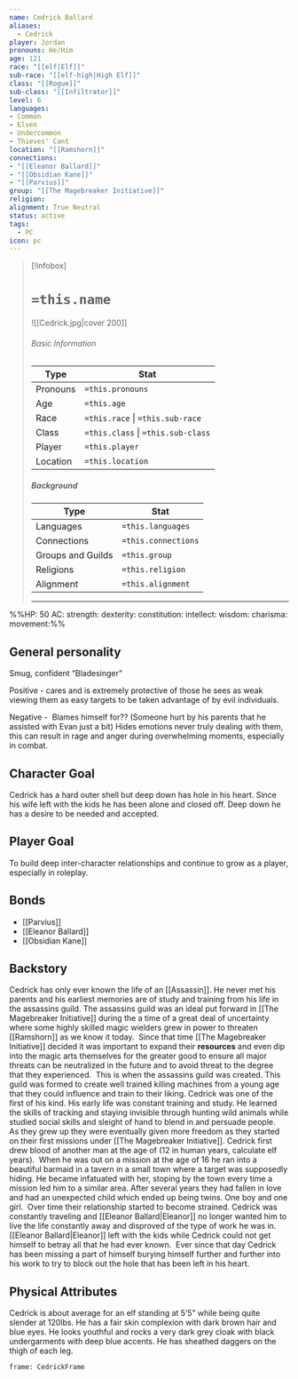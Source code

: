 ```yaml
---
name: Cedrick Ballard
aliases:
  - Cedrick
player: Jordan
pronouns: He/Him
age: 121
race: "[[elf|Elf]]"
sub-race: "[[elf-high|High Elf]]"
class: "[[Rogue]]"
sub-class: "[[Infiltrator]]"
level: 6
languages:
- Common
- Elven
- Undercommon
- Thieves' Cant
location: "[[Ramshorn]]"
connections: 
- "[[Eleanor Ballard]]"
- "[[Obsidian Kane]]"
- "[[Parvius]]"
group: "[[The Magebreaker Initiative]]"
religion:
alignment: True Neutral
status: active
tags:
  - PC
icon: pc
---
```

> [!infobox]
> # `=this.name` 
> ![[Cedrick.jpg|cover 200]]
> ###### Basic Information
> | Type | Stat |
> | ---- | ---- |
> | Pronouns | `=this.pronouns` |
> | Age | `=this.age` |
> |  Race | `=this.race` \| `=this.sub-race`|
> |  Class    | `=this.class` \| `=this.sub-class`   |
> | Player | `=this.player` |
> | Location | `=this.location` |
>
> ##### Background
> | Type | Stat |
> | ---- | ---- |
> |  Languages | `=this.languages` |
> | Connections| `=this.connections` |
> | Groups and Guilds | `=this.group` |
> | Religions | `=this.religion` |
> | Alignment| `=this.alignment` |
> ---

%%HP: 50
AC:
strength:
dexterity:
constitution:
intellect:
wisdom:
charisma: 
movement:%%
## General personality

Smug, confident “Bladesinger”

Positive - cares and is extremely protective of those he sees as weak viewing them as easy targets to be taken advantage of by evil individuals. 

Negative - 
Blames himself for?? (Someone hurt by his parents that he assisted with Evan just a bit)
Hides emotions never truly dealing with them, this can result in rage and anger during overwhelming moments, especially in combat. 

## Character Goal

Cedrick has a hard outer shell but deep down has hole in his heart. Since his wife left with the kids he has been alone and closed off. Deep down he has a desire to be needed and accepted. 

## Player Goal

To build deep inter-character relationships and continue to grow as a player, especially in roleplay. 

## Bonds

- [[Parvius]]
- [[Eleanor Ballard]]
- [[Obsidian Kane]]

## Backstory

Cedrick has only ever known the life of an [[Assassin]]. He never met his parents and his earliest memories are of study and training from his life in the assassins guild. The assassins guild was an ideal put forward in [[The Magebreaker Initiative]] during the a time of a great deal of uncertainty where some highly skilled magic wielders grew in power to threaten [[Ramshorn]] as we know it today. 
Since that time [[The Magebreaker Initiative]] decided it was important to expand their **resources** and even dip into the magic arts themselves for the greater good to ensure all major threats can be neutralized in the future and to avoid threat to the degree that they experienced. 
This is when the assassins guild was created. This guild was formed to create well trained killing machines from a young age that they could influence and train to their liking. Cedrick was one of the first of his kind. His early life was constant training and study. He learned the skills of tracking and staying invisible through hunting wild animals while studied social skills and sleight of hand to blend in and persuade people. 
As they grew up they were eventually given more freedom as they started on their first missions under [[The Magebreaker Initiative]]. Cedrick first drew blood of another man at the age of (12 in human years, calculate elf years). 
When he was out on a mission at the age of 16 he ran into a beautiful barmaid in a tavern in a small town where a target was supposedly hiding. He became infatuated with her, stoping by the town every time a mission led him to a similar area. After several years they had fallen in love and had an unexpected child which ended up being twins. One boy and one girl. 
Over time their relationship started to become strained. Cedrick was constantly traveling and [[Eleanor Ballard|Eleanor]] no longer wanted him to live the life constantly away and disproved of the type of work he was in. [[Eleanor Ballard|Eleanor]] left with the kids while Cedrick could not get himself to betray all that he had ever known. 
Ever since that day Cedrick has been missing a part of himself burying himself further and further into his work to try to block out the hole that has been left in his heart. 

## Physical Attributes

Cedrick is about average for an elf standing at 5’5” while being quite slender at 120lbs. He has a fair skin complexion with dark brown hair and blue eyes. He looks youthful and rocks a very dark grey cloak with black undergarments with deep blue accents. He has sheathed daggers on the thigh of each leg.

```custom-frames
frame: CedrickFrame
```